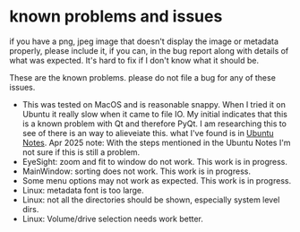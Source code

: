 # known problems and issues

if you have a png, jpeg image that doesn't display the image or metadata properly, please include it, if you can, in the bug report along with details of what was expected. It's hard to fix if I don't know what it should be.

These are the known problems. please do not file a bug for any of these issues.
- This was tested on MacOS and is reasonable snappy. When I tried it on Ubuntu it really slow when it came to file IO. My initial indicates that this is a known problem with Qt and therefore PyQt. I am researching this to see of there is an way to alieveiate this. what I've found is in [Ubuntu Notes](./Ubuntu_notes.md). Apr 2025 note: With the steps mentioned in the Ubuntu Notes I'm not sure if this is still a problem.
- EyeSight: zoom and  fit to window do not work. This work is in progress.
- MainWindow: sorting does not work. This work is in progress.
- Some menu options may not work as expected. This work is in progress.
- Linux: metadata font is too large.
- Linux: not all the directories should be shown, especially system level dirs.
- Linux: Volume/drive selection needs work better.
